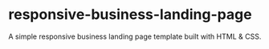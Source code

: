 # responsive-business-landing-page
A simple responsive business landing page template built with HTML &amp; CSS.
